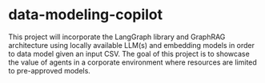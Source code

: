 # data-modeling-copilot
This project will incorporate the LangGraph library and GraphRAG architecture using locally available LLM(s) and embedding models in order to data model given an input CSV. The goal of this project is to showcase the value of agents in a corporate environment where resources are limited to pre-approved models.
